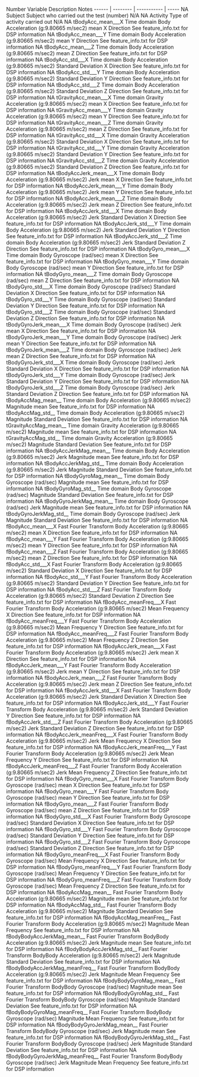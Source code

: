 Number Variable Description Notes
------ | -------- | ----------- | -----
NA Subject Subject who carried out the test (number) N/A
NA Activity Type of activity carried out N/A
NA tBodyAcc_mean___X Time domain Body Acceleration (g:9.80665 m/sec2) mean  X Direction  See feature_info.txt for DSP information
NA tBodyAcc_mean___Y Time domain Body Acceleration (g:9.80665 m/sec2) mean  Y Direction  See feature_info.txt for DSP information
NA tBodyAcc_mean___Z Time domain Body Acceleration (g:9.80665 m/sec2) mean  Z Direction  See feature_info.txt for DSP information
NA tBodyAcc_std___X Time domain Body Acceleration (g:9.80665 m/sec2)  Standard Deviation  X Direction  See feature_info.txt for DSP information
NA tBodyAcc_std___Y Time domain Body Acceleration (g:9.80665 m/sec2)  Standard Deviation  Y Direction  See feature_info.txt for DSP information
NA tBodyAcc_std___Z Time domain Body Acceleration (g:9.80665 m/sec2)  Standard Deviation  Z Direction  See feature_info.txt for DSP information
NA tGravityAcc_mean___X Time domain Gravity Acceleration (g:9.80665 m/sec2) mean  X Direction  See feature_info.txt for DSP information
NA tGravityAcc_mean___Y Time domain Gravity Acceleration (g:9.80665 m/sec2) mean  Y Direction  See feature_info.txt for DSP information
NA tGravityAcc_mean___Z Time domain Gravity Acceleration (g:9.80665 m/sec2) mean  Z Direction  See feature_info.txt for DSP information
NA tGravityAcc_std___X Time domain Gravity Acceleration (g:9.80665 m/sec2)  Standard Deviation  X Direction  See feature_info.txt for DSP information
NA tGravityAcc_std___Y Time domain Gravity Acceleration (g:9.80665 m/sec2)  Standard Deviation  Y Direction  See feature_info.txt for DSP information
NA tGravityAcc_std___Z Time domain Gravity Acceleration (g:9.80665 m/sec2)  Standard Deviation  Z Direction  See feature_info.txt for DSP information
NA tBodyAccJerk_mean___X Time domain Body Acceleration (g:9.80665 m/sec2) Jerk mean  X Direction  See feature_info.txt for DSP information
NA tBodyAccJerk_mean___Y Time domain Body Acceleration (g:9.80665 m/sec2) Jerk mean  Y Direction  See feature_info.txt for DSP information
NA tBodyAccJerk_mean___Z Time domain Body Acceleration (g:9.80665 m/sec2) Jerk mean  Z Direction  See feature_info.txt for DSP information
NA tBodyAccJerk_std___X Time domain Body Acceleration (g:9.80665 m/sec2) Jerk Standard Deviation  X Direction  See feature_info.txt for DSP information
NA tBodyAccJerk_std___Y Time domain Body Acceleration (g:9.80665 m/sec2) Jerk Standard Deviation  Y Direction  See feature_info.txt for DSP information
NA tBodyAccJerk_std___Z Time domain Body Acceleration (g:9.80665 m/sec2) Jerk Standard Deviation  Z Direction  See feature_info.txt for DSP information
NA tBodyGyro_mean___X Time domain Body Gyroscope (rad/sec) mean  X Direction  See feature_info.txt for DSP information
NA tBodyGyro_mean___Y Time domain Body Gyroscope (rad/sec) mean  Y Direction  See feature_info.txt for DSP information
NA tBodyGyro_mean___Z Time domain Body Gyroscope (rad/sec) mean  Z Direction  See feature_info.txt for DSP information
NA tBodyGyro_std___X Time domain Body Gyroscope (rad/sec)  Standard Deviation  X Direction  See feature_info.txt for DSP information
NA tBodyGyro_std___Y Time domain Body Gyroscope (rad/sec)  Standard Deviation  Y Direction  See feature_info.txt for DSP information
NA tBodyGyro_std___Z Time domain Body Gyroscope (rad/sec)  Standard Deviation  Z Direction  See feature_info.txt for DSP information
NA tBodyGyroJerk_mean___X Time domain Body Gyroscope (rad/sec) Jerk mean  X Direction  See feature_info.txt for DSP information
NA tBodyGyroJerk_mean___Y Time domain Body Gyroscope (rad/sec) Jerk mean  Y Direction  See feature_info.txt for DSP information
NA tBodyGyroJerk_mean___Z Time domain Body Gyroscope (rad/sec) Jerk mean  Z Direction  See feature_info.txt for DSP information
NA tBodyGyroJerk_std___X Time domain Body Gyroscope (rad/sec) Jerk Standard Deviation  X Direction  See feature_info.txt for DSP information
NA tBodyGyroJerk_std___Y Time domain Body Gyroscope (rad/sec) Jerk Standard Deviation  Y Direction  See feature_info.txt for DSP information
NA tBodyGyroJerk_std___Z Time domain Body Gyroscope (rad/sec) Jerk Standard Deviation  Z Direction  See feature_info.txt for DSP information
NA tBodyAccMag_mean__ Time domain Body Acceleration (g:9.80665 m/sec2) Magnitude mean  See feature_info.txt for DSP information
NA tBodyAccMag_std__ Time domain Body Acceleration (g:9.80665 m/sec2) Magnitude  Standard Deviation   See feature_info.txt for DSP information
NA tGravityAccMag_mean__ Time domain Gravity Acceleration (g:9.80665 m/sec2) Magnitude mean  See feature_info.txt for DSP information
NA tGravityAccMag_std__ Time domain Gravity Acceleration (g:9.80665 m/sec2) Magnitude  Standard Deviation   See feature_info.txt for DSP information
NA tBodyAccJerkMag_mean__ Time domain Body Acceleration (g:9.80665 m/sec2) Jerk Magnitude mean  See feature_info.txt for DSP information
NA tBodyAccJerkMag_std__ Time domain Body Acceleration (g:9.80665 m/sec2) Jerk Magnitude  Standard Deviation   See feature_info.txt for DSP information
NA tBodyGyroMag_mean__ Time domain Body Gyroscope (rad/sec) Magnitude mean  See feature_info.txt for DSP information
NA tBodyGyroMag_std__ Time domain Body Gyroscope (rad/sec) Magnitude  Standard Deviation   See feature_info.txt for DSP information
NA tBodyGyroJerkMag_mean__ Time domain Body Gyroscope (rad/sec) Jerk Magnitude mean  See feature_info.txt for DSP information
NA tBodyGyroJerkMag_std__ Time domain Body Gyroscope (rad/sec) Jerk Magnitude  Standard Deviation   See feature_info.txt for DSP information
NA fBodyAcc_mean___X Fast Fourier Transform Body Acceleration (g:9.80665 m/sec2) mean  X Direction  See feature_info.txt for DSP information
NA fBodyAcc_mean___Y Fast Fourier Transform Body Acceleration (g:9.80665 m/sec2) mean  Y Direction  See feature_info.txt for DSP information
NA fBodyAcc_mean___Z Fast Fourier Transform Body Acceleration (g:9.80665 m/sec2) mean  Z Direction  See feature_info.txt for DSP information
NA fBodyAcc_std___X Fast Fourier Transform Body Acceleration (g:9.80665 m/sec2)  Standard Deviation  X Direction  See feature_info.txt for DSP information
NA fBodyAcc_std___Y Fast Fourier Transform Body Acceleration (g:9.80665 m/sec2)  Standard Deviation  Y Direction  See feature_info.txt for DSP information
NA fBodyAcc_std___Z Fast Fourier Transform Body Acceleration (g:9.80665 m/sec2)  Standard Deviation  Z Direction  See feature_info.txt for DSP information
NA fBodyAcc_meanFreq___X Fast Fourier Transform Body Acceleration (g:9.80665 m/sec2)  Mean Frequency  X Direction  See feature_info.txt for DSP information
NA fBodyAcc_meanFreq___Y Fast Fourier Transform Body Acceleration (g:9.80665 m/sec2)  Mean Frequency  Y Direction  See feature_info.txt for DSP information
NA fBodyAcc_meanFreq___Z Fast Fourier Transform Body Acceleration (g:9.80665 m/sec2)  Mean Frequency  Z Direction  See feature_info.txt for DSP information
NA fBodyAccJerk_mean___X Fast Fourier Transform Body Acceleration (g:9.80665 m/sec2) Jerk mean  X Direction  See feature_info.txt for DSP information
NA fBodyAccJerk_mean___Y Fast Fourier Transform Body Acceleration (g:9.80665 m/sec2) Jerk mean  Y Direction  See feature_info.txt for DSP information
NA fBodyAccJerk_mean___Z Fast Fourier Transform Body Acceleration (g:9.80665 m/sec2) Jerk mean  Z Direction  See feature_info.txt for DSP information
NA fBodyAccJerk_std___X Fast Fourier Transform Body Acceleration (g:9.80665 m/sec2) Jerk Standard Deviation  X Direction  See feature_info.txt for DSP information
NA fBodyAccJerk_std___Y Fast Fourier Transform Body Acceleration (g:9.80665 m/sec2) Jerk Standard Deviation  Y Direction  See feature_info.txt for DSP information
NA fBodyAccJerk_std___Z Fast Fourier Transform Body Acceleration (g:9.80665 m/sec2) Jerk Standard Deviation  Z Direction  See feature_info.txt for DSP information
NA fBodyAccJerk_meanFreq___X Fast Fourier Transform Body Acceleration (g:9.80665 m/sec2) Jerk Mean Frequency  X Direction  See feature_info.txt for DSP information
NA fBodyAccJerk_meanFreq___Y Fast Fourier Transform Body Acceleration (g:9.80665 m/sec2) Jerk Mean Frequency  Y Direction  See feature_info.txt for DSP information
NA fBodyAccJerk_meanFreq___Z Fast Fourier Transform Body Acceleration (g:9.80665 m/sec2) Jerk Mean Frequency  Z Direction  See feature_info.txt for DSP information
NA fBodyGyro_mean___X Fast Fourier Transform Body Gyroscope (rad/sec) mean  X Direction  See feature_info.txt for DSP information
NA fBodyGyro_mean___Y Fast Fourier Transform Body Gyroscope (rad/sec) mean  Y Direction  See feature_info.txt for DSP information
NA fBodyGyro_mean___Z Fast Fourier Transform Body Gyroscope (rad/sec) mean  Z Direction  See feature_info.txt for DSP information
NA fBodyGyro_std___X Fast Fourier Transform Body Gyroscope (rad/sec)  Standard Deviation  X Direction  See feature_info.txt for DSP information
NA fBodyGyro_std___Y Fast Fourier Transform Body Gyroscope (rad/sec)  Standard Deviation  Y Direction  See feature_info.txt for DSP information
NA fBodyGyro_std___Z Fast Fourier Transform Body Gyroscope (rad/sec)  Standard Deviation  Z Direction  See feature_info.txt for DSP information
NA fBodyGyro_meanFreq___X Fast Fourier Transform Body Gyroscope (rad/sec)  Mean Frequency  X Direction  See feature_info.txt for DSP information
NA fBodyGyro_meanFreq___Y Fast Fourier Transform Body Gyroscope (rad/sec)  Mean Frequency  Y Direction  See feature_info.txt for DSP information
NA fBodyGyro_meanFreq___Z Fast Fourier Transform Body Gyroscope (rad/sec)  Mean Frequency  Z Direction  See feature_info.txt for DSP information
NA fBodyAccMag_mean__ Fast Fourier Transform Body Acceleration (g:9.80665 m/sec2) Magnitude mean  See feature_info.txt for DSP information
NA fBodyAccMag_std__ Fast Fourier Transform Body Acceleration (g:9.80665 m/sec2) Magnitude  Standard Deviation   See feature_info.txt for DSP information
NA fBodyAccMag_meanFreq__ Fast Fourier Transform Body Acceleration (g:9.80665 m/sec2) Magnitude  Mean Frequency   See feature_info.txt for DSP information
NA fBodyBodyAccJerkMag_mean__ Fast Fourier Transform BodyBody Acceleration (g:9.80665 m/sec2) Jerk Magnitude mean  See feature_info.txt for DSP information
NA fBodyBodyAccJerkMag_std__ Fast Fourier Transform BodyBody Acceleration (g:9.80665 m/sec2) Jerk Magnitude  Standard Deviation   See feature_info.txt for DSP information
NA fBodyBodyAccJerkMag_meanFreq__ Fast Fourier Transform BodyBody Acceleration (g:9.80665 m/sec2) Jerk Magnitude  Mean Frequency   See feature_info.txt for DSP information
NA fBodyBodyGyroMag_mean__ Fast Fourier Transform BodyBody Gyroscope (rad/sec) Magnitude mean  See feature_info.txt for DSP information
NA fBodyBodyGyroMag_std__ Fast Fourier Transform BodyBody Gyroscope (rad/sec) Magnitude  Standard Deviation   See feature_info.txt for DSP information
NA fBodyBodyGyroMag_meanFreq__ Fast Fourier Transform BodyBody Gyroscope (rad/sec) Magnitude  Mean Frequency   See feature_info.txt for DSP information
NA fBodyBodyGyroJerkMag_mean__ Fast Fourier Transform BodyBody Gyroscope (rad/sec) Jerk Magnitude mean  See feature_info.txt for DSP information
NA fBodyBodyGyroJerkMag_std__ Fast Fourier Transform BodyBody Gyroscope (rad/sec) Jerk Magnitude  Standard Deviation   See feature_info.txt for DSP information
NA fBodyBodyGyroJerkMag_meanFreq__ Fast Fourier Transform BodyBody Gyroscope (rad/sec) Jerk Magnitude  Mean Frequency   See feature_info.txt for DSP information
